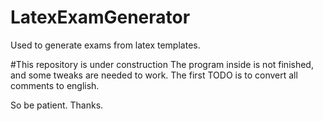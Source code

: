 # LatexExamGenerator
Used to generate exams from latex templates.

#This repository is under construction
The program inside is not finished, and some tweaks are needed to work.
The first TODO is to convert all comments to english.

So be patient. Thanks.
